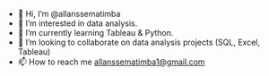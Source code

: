 - 👋 Hi, I’m @allanssematimba
- 👀 I’m interested in data analysis.
- 🌱 I’m currently learning Tableau & Python.
- 💞️ I’m looking to collaborate on data analysis projects (SQL, Excel, Tableau)
- 📫 How to reach me allanssematimba1@gmail.com

<!---
allanssematimba/allanssematimba is a ✨ special ✨ repository because its `README.md` (this file) appears on your GitHub profile.
You can click the Preview link to take a look at your changes.
--->
